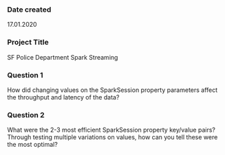 ### Date created
17.01.2020

### Project Title
SF Police Department Spark Streaming

### Question 1
How did changing values on the SparkSession property parameters affect the throughput and latency of the data?

### Question 2
What were the 2-3 most efficient SparkSession property key/value pairs? Through testing multiple variations on values, how can you tell these were the most optimal?
